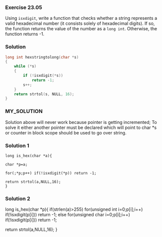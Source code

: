 ### Exercise 23.05

Using `isxdigit`, write a function that checks whether a string represents a
valid hexadecimal number (it consists solely of hexadecimal digits). If so, the
function returns the value of the number as a `long int`. Otherwise, the
function returns -1.

### Solution

```c
long int hexstringtolong(char *s)
{
    while (*s)
    {
        if (!isxdigit(*s))
            return -1;
        s++;
    }
    return strtol(s, NULL, 16);
}
```
### MY_SOLUTION
Solution above will never work because pointer is getting incremented;
To solve it either another pointer must be declared which will point to char *s or counter in block scope should be used to go over string.
### Solution 1
```
long is_hex(char *a){

char *p=a;

for(;*p;p++) if(!isxdigit(*p)) return -1;

return strtol(a,NULL,16);
}
```

### Solution 2
long is_hex(char *p){
if(strlen(a)>255) for(unsigned int i=0;p[i];i++) if(!isxdigit(p[i])) return -1;
else for(unsigned char i=0;p[i];i++) if(!isxdigit(p[i])) return -1;

return strtol(a,NULL,16);
}
```
